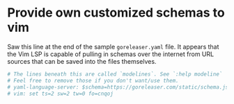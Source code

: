 # Provide own customized schemas to vim

Saw this line at the end of the sample `goreleaser.yaml` file. It appears that the Vim LSP is capable of pulling in schemas over the internet from URL sources that can be saved into the files themselves.


```yaml
# The lines beneath this are called `modelines`. See `:help modeline`
# Feel free to remove those if you don't want/use them.
# yaml-language-server: $schema=https://goreleaser.com/static/schema.json
# vim: set ts=2 sw=2 tw=0 fo=cnqoj
```
